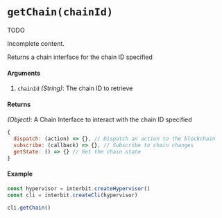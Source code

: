 # `getChain(chainId)`

<div class="tips danger">
  <p><span></span>TODO</p>
  <p>Incomplete content.</p>
</div>

Returns a chain interface for the chain ID specified

#### Arguments

1. `chainId` *(String)*: The chain ID to retrieve


#### Returns

*(Object)*: A Chain Interface to interact with the chain ID specified

```js
{
  dispatch: (action) => {}, // Dispatch an action to the blockchain
  subscribe: (callback) => {}, // Subscribe to chain changes
  getState: () => {} // Get the chain state
}
```

#### Example

```js
const hypervisor = interbit.createHypervisor()
const cli = interbit.createCli(hypervisor)

cli.getChain()
```

